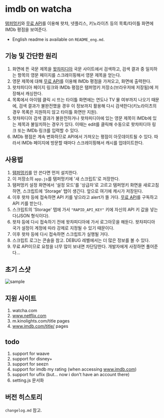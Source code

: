 # imdb on watcha
[탬퍼멍키](https://www.tampermonkey.net/)와 [무료 API](https://rapidapi.com/SAdrian/api/data-imdb1/)를 이용해 왓챠, 넷플리스, 키노라이츠 등의 목록/타이틀 화면에 IMDb 평점을 보여준다.

- English readme is available on `README_eng.md`.

## 기능 및 간단한 원리
1. 화면에 뜬 국문 제목을 [왓챠피디아](https://pedia.watcha.com/) 국문 사이트에서 검색하고, 검색 결과 중 일치하는 항목의 영문 페이지를 스크레이핑해서 영문 제목을 얻는다.
2. 영문 제목에 대해 [무료 API](https://rapidapi.com/SAdrian/api/data-imdb1/)를 이용해 IMDb 평점을 가져오고, 화면에 출력한다.
3. 왓챠피디아 페이지 링크와 IMDb 평점은 탬퍼멍키 저장소(브라우저에 저장됨)에 저장해서 캐싱한다.
4. 목록에서 아이템 클릭 시 뜨는 타이틀 화면에는 연도나 TV 물 여부까지 나오기 때문에, 검색 결과가 불완전했을 경우 이 정보까지 활용해 다시 검색한다(키노라이츠의 경우 목록은 지원하지 않고 타이틀 화면만 지원).
5. 왓챠피디아 검색 결과가 불완전하거나 왓챠피디아에 있는 영문 제목이 IMDb에 있는 제목과 불일치하는 경우가 있다. 이때는 edit를 클릭해 수동으로 왓챠피디아 링크 또는 IMDb 링크를 입력할 수 있다.
6. IMDb 평점은 계속 변화하므로 API에서 가져오는 평점이 아웃데이트될 수 있다. 따라서 IMDb 페이지에 방문할 때마다 스크레이핑해서 캐시를 업데이트한다.

## 사용법
1. [탬퍼멍키](https://www.tampermonkey.net/)를 안 쓴다면 먼저 설치한다.
2. 이 저장소의 `app.js`를 탬퍼멍키에 '새 스크립트'로 저장한다.
3. 탬퍼멍키 설정 화면에서 '설정 모드'를 '상급자'로 고르고 탬퍼멍키 화면을 새로고침하면, 스크립트에 'Storage' 탭이 생긴다. 앞으로 여기에 캐시가 저장된다.
4. 이후 왓챠 등에 접속하면 API 키를 넣으라고 alert가 뜰 거다. [무료 API](https://rapidapi.com/SAdrian/api/data-imdb1/)를 구독하고 API 키를 받는다.
5. 스크립트의 'Storage' 탭에 가서 `"RAPID_API_KEY"` 키에 자신의 API 키 값을 넣는다(JSON 형식이다).
6. 왓챠 등에 다시 접속하기 전에 왓챠피디아에 가서 로그아웃을 해둔다. 왓챠피디아 국가 설정이 계정에 따라 강제로 지정될 수 있기 때문이다.
7. 이후 왓챠 등에 다시 접속하면 스크립트가 실행될 거다.
8. 스크립트 로그는 콘솔을 참고. DEBUG 레벨에서는 더 많은 정보를 볼 수 있다.
9. 무료 API이므로 요청을 너무 많이 보내면 차단당한다. 개발자에게 사정하면 풀어준다...

## 초기 스샷
![sample](https://user-images.githubusercontent.com/8731054/123694785-bcd88d00-d894-11eb-9e37-a2ce4233448a.png)

## 지원 사이트
1. watcha.com
2. www.netflix.com
3. m.kinolights.com/title pages
4. www.imdb.com/title/ pages

## todo
1. support for waave
3. support for disney+
4. support for seezn
1. support for imdb my rating (when accessing www.imdb.com)
5. support for uflix (but... now i don't have an account there)
6. setting.js 문서화

## 버전 히스토리
`changelog.md` 참고.